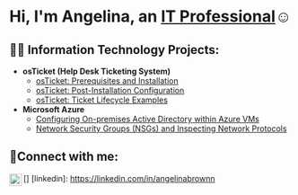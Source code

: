 <h1>Hi, I'm Angelina, an <a href="https://linkedin.com/in/angelinabrownn">IT Professional</a>☺</h1>

<h2>👨‍💻 Information Technology Projects:</h2>

- <b>osTicket (Help Desk Ticketing System)</b>
  - [osTicket: Prerequisites and Installation](https://github.com/AngelinaBrownn/osticket-prereqs)
  - [osTicket: Post-Installation Configuration](https://github.com/AngelinaBrownn/post-install-config)
  - [osTicket: Ticket Lifecycle Examples](https://github.com/AngelinaBrownn/ticket-lifecycle)
- <b>Microsoft Azure</b>
  - [Configuring On-premises Active Directory within Azure VMs](https://github.com/AngelinaBrownn/configure-ad)
  - [Network Security Groups (NSGs) and Inspecting Network Protocols](https://github.com/AngelinaBrownn/azure-network-protocols)

<h2>🤳Connect with me:</h2>

[<img align="left" alt="angelinabrownn | LinkedIn" width="22px" src="https://cdn.jsdelivr.net/npm/simple-icons@v3/icons/linkedin.svg" />]
[linkedin]: https://linkedin.com/in/angelinabrownn
